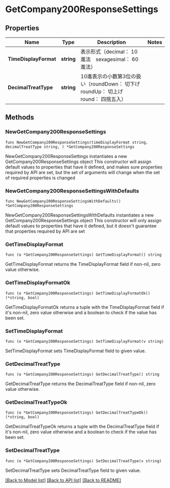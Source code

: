 # GetCompany200ResponseSettings

## Properties

Name | Type | Description | Notes
------------ | ------------- | ------------- | -------------
**TimeDisplayFormat** | **string** | 表示形式（decimal： 10進法　sexagesimal： 60進法） | 
**DecimalTreatType** | **string** | 10進表示の小数第3位の扱い（roundDown： 切下げ　roundUp： 切上げ　round： 四捨五入） | 

## Methods

### NewGetCompany200ResponseSettings

`func NewGetCompany200ResponseSettings(timeDisplayFormat string, decimalTreatType string, ) *GetCompany200ResponseSettings`

NewGetCompany200ResponseSettings instantiates a new GetCompany200ResponseSettings object
This constructor will assign default values to properties that have it defined,
and makes sure properties required by API are set, but the set of arguments
will change when the set of required properties is changed

### NewGetCompany200ResponseSettingsWithDefaults

`func NewGetCompany200ResponseSettingsWithDefaults() *GetCompany200ResponseSettings`

NewGetCompany200ResponseSettingsWithDefaults instantiates a new GetCompany200ResponseSettings object
This constructor will only assign default values to properties that have it defined,
but it doesn't guarantee that properties required by API are set

### GetTimeDisplayFormat

`func (o *GetCompany200ResponseSettings) GetTimeDisplayFormat() string`

GetTimeDisplayFormat returns the TimeDisplayFormat field if non-nil, zero value otherwise.

### GetTimeDisplayFormatOk

`func (o *GetCompany200ResponseSettings) GetTimeDisplayFormatOk() (*string, bool)`

GetTimeDisplayFormatOk returns a tuple with the TimeDisplayFormat field if it's non-nil, zero value otherwise
and a boolean to check if the value has been set.

### SetTimeDisplayFormat

`func (o *GetCompany200ResponseSettings) SetTimeDisplayFormat(v string)`

SetTimeDisplayFormat sets TimeDisplayFormat field to given value.


### GetDecimalTreatType

`func (o *GetCompany200ResponseSettings) GetDecimalTreatType() string`

GetDecimalTreatType returns the DecimalTreatType field if non-nil, zero value otherwise.

### GetDecimalTreatTypeOk

`func (o *GetCompany200ResponseSettings) GetDecimalTreatTypeOk() (*string, bool)`

GetDecimalTreatTypeOk returns a tuple with the DecimalTreatType field if it's non-nil, zero value otherwise
and a boolean to check if the value has been set.

### SetDecimalTreatType

`func (o *GetCompany200ResponseSettings) SetDecimalTreatType(v string)`

SetDecimalTreatType sets DecimalTreatType field to given value.



[[Back to Model list]](../README.md#documentation-for-models) [[Back to API list]](../README.md#documentation-for-api-endpoints) [[Back to README]](../README.md)


